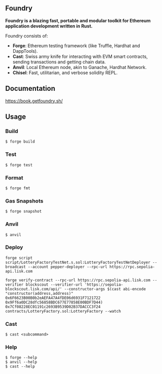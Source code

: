 ## Foundry

**Foundry is a blazing fast, portable and modular toolkit for Ethereum application development written in Rust.**

Foundry consists of:

-   **Forge**: Ethereum testing framework (like Truffle, Hardhat and DappTools).
-   **Cast**: Swiss army knife for interacting with EVM smart contracts, sending transactions and getting chain data.
-   **Anvil**: Local Ethereum node, akin to Ganache, Hardhat Network.
-   **Chisel**: Fast, utilitarian, and verbose solidity REPL.

## Documentation

https://book.getfoundry.sh/

## Usage

### Build

```shell
$ forge build
```

### Test

```shell
$ forge test
```

### Format

```shell
$ forge fmt
```

### Gas Snapshots

```shell
$ forge snapshot
```

### Anvil

```shell
$ anvil
```

### Deploy

```shell
forge script script/LotteryFactoryTestNet.s.sol:LotteryFactoryTestNetDeployer --broadcast --account pepper-deployer --rpc-url https://rpc.sepolia-api.lisk.com

forge verify-contract --rpc-url https://rpc.sepolia-api.lisk.com --verifier blockscout --verifier-url 'https://sepolia-blockscout.lisk.com/api/' --constructor-args $(cast abi-encode "constructor(address,address)" 0x6F6623B00B0b2eAEFA47A4fDE06d6931F7121722 0x9Ff6a0DC28dfc56858BDC677E77858E00BDF7D44) 0x7Cf08228EC01191c2693B9539D02B37DACCC3f24 contracts/LotteryFactory.sol:LotteryFactory --watch
```

### Cast

```shell
$ cast <subcommand>
```

### Help

```shell
$ forge --help
$ anvil --help
$ cast --help
```
